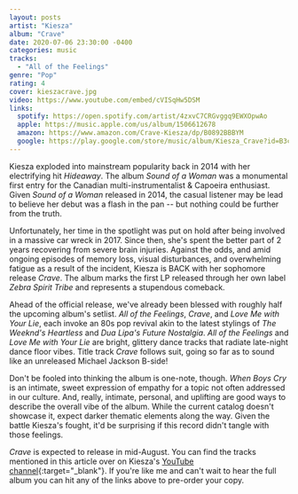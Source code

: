 ```yaml
---
layout: posts
artist: "Kiesza"
album: "Crave"
date: 2020-07-06 23:30:00 -0400
categories: music
tracks:
  - "All of the Feelings"
genre: "Pop"
rating: 4
cover: kieszacrave.jpg
video: https://www.youtube.com/embed/cVISqHw5DSM
links:
  spotify: https://open.spotify.com/artist/4zxvC7CRGvggq9EWXOpwAo
  apple: https://music.apple.com/us/album/1506612678
  amazon: https://www.amazon.com/Crave-Kiesza/dp/B0892BBBYM
  google: https://play.google.com/store/music/album/Kiesza_Crave?id=B3ccc4wovv5slbpm6synpktidum&hl=en_US
---
```


Kiesza exploded into mainstream popularity back in 2014 with her electrifying hit _Hideaway_.  The album _Sound of a Woman_ was a monumental first entry for the Canadian multi-instrumentalist & Capoeira enthusiast.  Given _Sound of a Woman_ released in 2014, the casual listener may be lead to believe her debut was a flash in the pan -- but nothing could be further from the truth.

Unfortunately, her time in the spotlight was put on hold after being involved in a massive car wreck in 2017.  Since then, she's spent the better part of 2 years recovering from severe brain injuries.  Against the odds, and amid ongoing episodes of memory loss, visual disturbances, and overwhelming fatigue as a result of the incident, Kiesza is BACK with her sophomore release _Crave_.  The album marks the first LP released through her own label _Zebra Spirit Tribe_ and represents a stupendous comeback.

Ahead of the official release, we've already been blessed with roughly half the upcoming album's setlist.  _All of the Feelings_, _Crave_, and _Love Me with Your Lie_, each invoke an 80s pop revival akin to the latest stylings of _The Weeknd's Heartless_ and _Dua Lipa's Future Nostalgia_.  _All of the Feelings_ and _Love Me with Your Lie_ are bright, glittery dance tracks that radiate late-night dance floor vibes.  Title track _Crave_ follows suit, going so far as to sound like an unreleased Michael Jackson B-side!

Don't be fooled into thinking the album is one-note, though.  _When Boys Cry_ is an intimate, sweet expression of empathy for a topic not often addressed in our culture.  And, really, intimate, personal, and uplifting are good ways to describe the overall vibe of the album.  While the current catalog doesn't showcase it, expect darker thematic elements along the way.  Given the battle Kiesza's fought, it'd be surprising if this record didn't tangle with those feelings.

_Crave_ is expected to release in mid-August.  You can find the tracks mentioned in this article over on Kiesza's [YouTube channel](https://www.youtube.com/channel/UC-h7O5eERbl6lLuOgYJ0GbQ){:target="_blank"}.  If you're like me and can't wait to hear the full album you can hit any of the links above to pre-order your copy.
